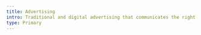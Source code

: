 ```yaml
---
title: Advertising
intro: Traditional and digital advertising that communicates the right messages
type: Primary
---
```

